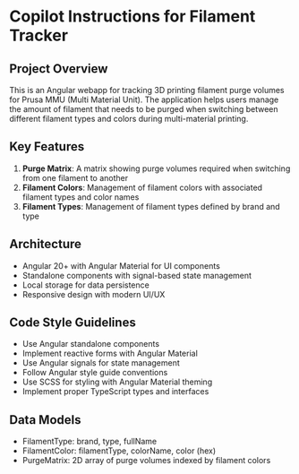 # Copilot Instructions for Filament Tracker

<!-- Use this file to provide workspace-specific custom instructions to Copilot. For more details, visit https://code.visualstudio.com/docs/copilot/copilot-customization#_use-a-githubcopilotinstructionsmd-file -->

## Project Overview
This is an Angular webapp for tracking 3D printing filament purge volumes for Prusa MMU (Multi Material Unit). The application helps users manage the amount of filament that needs to be purged when switching between different filament types and colors during multi-material printing.

## Key Features
1. **Purge Matrix**: A matrix showing purge volumes required when switching from one filament to another
2. **Filament Colors**: Management of filament colors with associated filament types and color names
3. **Filament Types**: Management of filament types defined by brand and type

## Architecture
- Angular 20+ with Angular Material for UI components
- Standalone components with signal-based state management
- Local storage for data persistence
- Responsive design with modern UI/UX

## Code Style Guidelines
- Use Angular standalone components
- Implement reactive forms with Angular Material
- Use Angular signals for state management
- Follow Angular style guide conventions
- Use SCSS for styling with Angular Material theming
- Implement proper TypeScript types and interfaces

## Data Models
- FilamentType: brand, type, fullName
- FilamentColor: filamentType, colorName, color (hex)
- PurgeMatrix: 2D array of purge volumes indexed by filament colors
